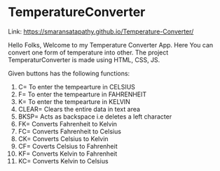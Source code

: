# TemperatureConverter

Link: https://smaransatapathy.github.io/Temperature-Converter/

Hello Folks,
Welcome to my Temperature Converter App. Here You can convert one form of temperature into other.
The project TemperaturConverter  is made using HTML, CSS, JS.

Given buttons has the following functions:
1. C= To enter the tempearture in CELSIUS
2. F= To enter the tempearture in FAHRENHEIT
3. K= To enter the tempearture in KELVIN
4. CLEAR= Clears the entire data in text area
5. BKSP= Acts as backspace i.e deletes a left character
6. FK= Converts Fahrenheit to Kelvin
7. FC= Converts Fahrenheit to Celsius
8. CK= Converts Celsius to Kelvin
9. CF= Coverts Celsius to Fahrenheit
10. KF= Converts Kelvin to Fahrenheit
11. KC= Converts Kelvin to Celsius
